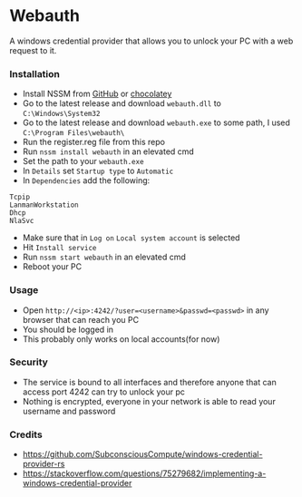 # Webauth
A windows credential provider that allows you to unlock your PC with a web request to it.

### Installation
- Install NSSM from [GitHub](https://github.com/dkxce/NSSM) or [chocolatey](https://community.chocolatey.org/packages/NSSM)
- Go to the latest release and download `webauth.dll` to `C:\Windows\System32`
- Go to the latest release and download `webauth.exe` to some path, I used `C:\Program Files\webauth\`
- Run the register.reg file from this repo
- Run `nssm install webauth` in an elevated cmd
- Set the path to your `webauth.exe`
- In `Details` set `Startup type` to `Automatic`
- In `Dependencies` add the following:
```
Tcpip
LanmanWorkstation
Dhcp
NlaSvc
```
- Make sure that in `Log on` `Local system account` is selected
- Hit `Install service`
- Run `nssm start webauth` in an elevated cmd
- Reboot your PC

### Usage
- Open `http://<ip>:4242/?user=<username>&passwd=<passwd>` in any browser that can reach you PC
- You should be logged in
- This probably only works on local accounts(for now)

### Security
- The service is bound to all interfaces and therefore anyone that can access port 4242 can try to unlock your pc
- Nothing is encrypted, everyone in your network is able to read your username and password

### Credits
- https://github.com/SubconsciousCompute/windows-credential-provider-rs
- https://stackoverflow.com/questions/75279682/implementing-a-windows-credential-provider